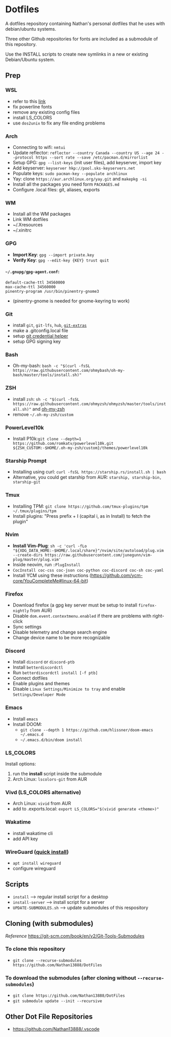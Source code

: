 # Dotfiles

A dotfiles repository containing Nathan's personal dotfiles that he uses with debian/ubuntu systems.

Three other Github repositories for fonts are included as a submodule of this repository.

Use the INSTALL scripts to create new symlinks in a new or existing Debian/Ubuntu system.

## Prep
### WSL
- refer to this [link](https://askubuntu.com/questions/966488/how-do-i-fix-r-command-not-found-errors-running-bash-scripts-in-wsl)
- fix powerline fonts
- remove any existing config files
- install LS_COLORS
- use `dos2unix` to fix any file ending problems
### Arch
- Connecting to wifi: `nmtui`
- Update reflector: `reflector --country Canada --country US --age 24 --protocol https --sort rate --save /etc/pacman.d/mirrorlist`
- Setup GPG: `gpg --list-keys` (init user files), add keyserver, import key
- Add keyserver: `keyserver hkp://pool.sks-keyservers.net`
- Populate keys: `sudo pacman-key --populate archlinux`
- Yay: clone `https://aur.archlinux.org/yay.git` and `makepkg -si`
- Install all the packages you need form `PACKAGES.md`
- Configure .local files: git, aliases, exports
### WM
- Install all the WM packages
- Link WM dotfiles
- ~/.Xresources
- ~/.xinitrc

### GPG
- **Import Key**: `gpg --import private.key`
- **Verify Key**: `gpg --edit-key {KEY} trust quit`
#### `~/.gnupg/gpg-agent.conf`:
```
default-cache-ttl 34560000
max-cache-ttl 34560000
pinentry-program /usr/bin/pinentry-gnome3
```
- (pinentry-gnome is needed for gnome-keyring to work)

### Git
- install `git`, `git-lfs`, `hub`, [`git-extras`](https://github.com/tj/git-extras)
- make a .gitconfig.local file
- setup [git credential helper](https://git-scm.com/docs/gitcredentials)
- setup GPG signing key
### Bash
- Oh-my-bash: `bash -c "$(curl -fsSL https://raw.githubusercontent.com/ohmybash/oh-my-bash/master/tools/install.sh)"`
### ZSH
- install `zsh`: `sh -c "$(curl -fsSL https://raw.githubusercontent.com/ohmyzsh/ohmyzsh/master/tools/install.sh)"` and [oh-my-zsh](https://github.com/ohmyzsh/ohmyzsh)
- remove `~/.oh-my-zsh/custom`
### PowerLevel10k
- Install P10k:`git clone --depth=1 https://github.com/romkatv/powerlevel10k.git ${ZSH_CUSTOM:-$HOME/.oh-my-zsh/custom}/themes/powerlevel10k`
### Starship Prompt
- Installing using curl: `curl -fsSL https://starship.rs/install.sh | bash`
- Alternative, you could get starship from AUR: `starship, starship-bin, starship-git`
### Tmux
- Installing TPM: `git clone https://github.com/tmux-plugins/tpm ~/.tmux/plugins/tpm`
- Install plugins: "Press prefix + I (capital i, as in Install) to fetch the plugin"
### Nvim
- **Install Vim-Plug**: `sh -c 'curl -fLo "${XDG_DATA_HOME:-$HOME/.local/share}"/nvim/site/autoload/plug.vim --create-dirs https://raw.githubusercontent.com/junegunn/vim-plug/master/plug.vim'`
- Inside neovim, run `:PlugInstall`
- `CocInstall coc-css coc-json coc-python coc-discord coc-sh coc-yaml`
- Install YCM using these instructions (https://github.com/ycm-core/YouCompleteMe#linux-64-bit)
### Firefox
- Download firefox (a gpg key server must be setup to install `firefox-nightly` from AUR)
- Disable `dom.event.contextmenu.enabled` if there are problems with right-click
- Sync settings
- Disable telemetry and change search engine
- Change device name to be more recognizable
### Discord
- Install `discord` or `discord-ptb`
- Install `betterdiscordctl`
- Run `betterdiscordctl install [-f ptb]`
- Connect dotfiles
- Enable plugins and themes
- Disable `Linux Settings/Minimize to tray` and enable `Settings/Developer Mode`
### Emacs
- Install `emacs`
- Install DOOM:
  - `git clone --depth 1 https://github.com/hlissner/doom-emacs ~/.emacs.d`
  - `~/.emacs.d/bin/doom install`
### LS_COLORS
Install options:
1. run the **install** script inside the submodule
2. Arch Linux: `lscolors-git` from AUR
### Vivd (LS_COLORS alternative)
- Arch Linux: `vivid` from AUR
- add to .exports.local: `export LS_COLORS="$(vivid generate <theme>)"`
### Wakatime
- install wakatime cli
- add API key
### WireGuard ([quick install](https://www.wireguard.com/quickstart/))
- `apt install wireguard`
- configure wireguard

## Scripts
- `install` --> regular install script for a desktop
- `install-server` --> install script for a server
- `UPDATE-SUBMODULES.sh` --> update submodules of this respository

## Cloning (with submodules)
*Reference* https://git-scm.com/book/en/v2/Git-Tools-Submodules
### To clone this repository
- `git clone --recurse-submodules https://github.com/Nathan13888/DotFiles`
### To download the submodules (after cloning without `--recurse-submodules`)
- `git clone https://github.com/Nathan13888/DotFiles`
- `git submodule update --init --recursive`

## Other Dot File Repositories
- https://github.com/Nathan13888/.vscode




